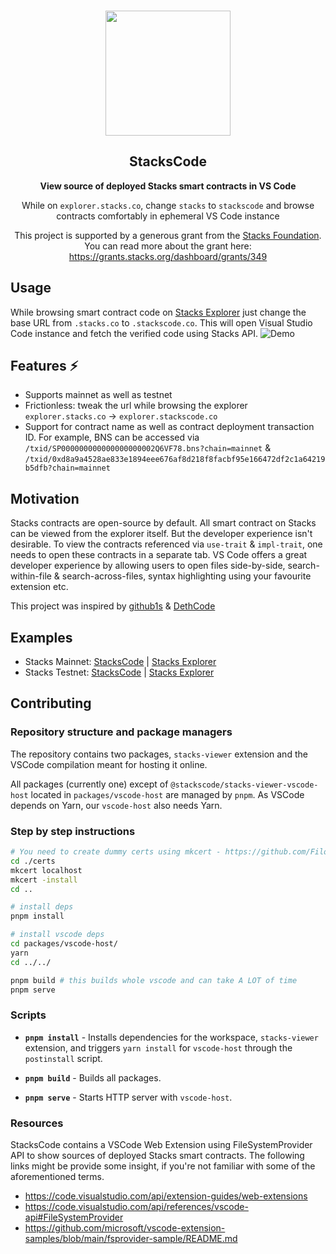 <p align="center">
  <br />
  <img src="https://github.com/utkarsh23/stackscode/blob/stacks-viewer/assets/logo.png?raw=true" width="200" alt="">
  <br />
  <h2 align="center">StacksCode</h2>
  <p align="center"><strong>View source of deployed Stacks smart contracts in VS Code</strong></p>
  <p align="center">While on <code>explorer.stacks.co</code>, change <code>stacks</code> to <code>stackscode</code> and browse contracts comfortably in ephemeral VS Code instance</p>
  <p align="center">
    This project is supported by a generous grant from the <a href="https://stacks.org/">Stacks Foundation</a>.<br />You can read more about the grant here: <a href="https://grants.stacks.org/dashboard/grants/349">https://grants.stacks.org/dashboard/grants/349</a>
  </p>
</p>

## Usage

While browsing smart contract code on [Stacks Explorer](https://explorer.stacks.co/) just change the base URL from `.stacks.co` to `.stackscode.co`. This will open Visual Studio Code instance and fetch the verified code using Stacks API.
![Demo](https://github.com/utkarsh23/stackscode/blob/stacks-viewer/assets/demo.gif?raw=true)
## Features ⚡
- Supports mainnet as well as testnet
- Frictionless: tweak the url while browsing the explorer `explorer.stacks.co` -> `explorer.stackscode.co`
- Support for contract name as well as contract deployment transaction ID. For example, BNS can be accessed via `/txid/SP000000000000000000002Q6VF78.bns?chain=mainnet` & `/txid/0xd8a9a4528ae833e1894eee676af8d218f8facbf95e166472df2c1a64219b5dfb?chain=mainnet`

## Motivation
Stacks contracts are open-source by default. All smart contract on Stacks can be viewed from the explorer itself. But the developer experience isn't desirable. To view the contracts referenced via `use-trait` & `impl-trait`, one needs to open these contracts in a separate tab. VS Code offers a great developer experience by allowing users to open files side-by-side, search-within-file & search-across-files, syntax highlighting using your favourite extension etc.

This project was inspired by [github1s](https://github.com/conwnet/github1s) & [DethCode](https://github.com/dethcrypto/dethcode)

## Examples

- Stacks Mainnet:
  [StacksCode](https://explorer.stackscode.co/txid/SP000000000000000000002Q6VF78.bns?chain=mainnet)
  |
  [Stacks Explorer](https://explorer.stacks.co/txid/SP000000000000000000002Q6VF78.bns?chain=mainnet)
- Stacks Testnet:
  [StacksCode](https://explorer.stackscode.co/txid/ST1B4ZCZB59G2YR4TDYNDWP7FWAPTX03AP9KHH2GE.hc-alpha?chain=testnet)
  |
  [Stacks Explorer](https://explorer.stacks.co/txid/ST1B4ZCZB59G2YR4TDYNDWP7FWAPTX03AP9KHH2GE.hc-alpha?chain=testnet)

## Contributing

### Repository structure and package managers

The repository contains two packages, `stacks-viewer` extension and the VSCode compilation meant for hosting it online.

All packages (currently one) except of `@stackscode/stacks-viewer-vscode-host` located in `packages/vscode-host` are managed by `pnpm`. As VSCode depends on Yarn, our `vscode-host` also needs Yarn.

### Step by step instructions

```sh
# You need to create dummy certs using mkcert - https://github.com/FiloSottile/mkcert
cd ./certs
mkcert localhost
mkcert -install
cd ..

# install deps
pnpm install

# install vscode deps
cd packages/vscode-host/
yarn
cd ../../

pnpm build # this builds whole vscode and can take A LOT of time
pnpm serve
```

### Scripts

- **`pnpm install`** - Installs dependencies for the workspace,
  `stacks-viewer` extension, and triggers `yarn install` for `vscode-host`
  through the `postinstall` script.

- **`pnpm build`** - Builds all packages.

- **`pnpm serve`** - Starts HTTP server with `vscode-host`.

### Resources

StacksCode contains a VSCode Web Extension using FileSystemProvider API to show sources of deployed Stacks smart contracts. The following links might be provide some insight, if you're not familiar with some of the aforementioned terms.

- https://code.visualstudio.com/api/extension-guides/web-extensions
- https://code.visualstudio.com/api/references/vscode-api#FileSystemProvider
- https://github.com/microsoft/vscode-extension-samples/blob/main/fsprovider-sample/README.md

